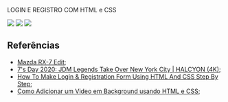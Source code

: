 LOGIN E REGISTRO COM HTML e CSS

<a href="https://imgur.com/jIIYoSZ"><img src="https://i.imgur.com/jIIYoSZ.png"/></a>
<a href="https://imgur.com/O0eHv9W"><img src="https://i.imgur.com/O0eHv9W.png"/></a>
<a href="https://imgur.com/ON3vzaS"><img src="https://i.imgur.com/ON3vzaS.png"/></a>


## Referências
- [Mazda RX-7 Edit](https://www.youtube.com/watch?v=3vlD_t0Ypdo);
- [7's Day 2020: JDM Legends Take Over New York City | HALCYON (4K)](https://www.youtube.com/watch?v=SZysUsaEjms);
- [How To Make Login & Registration Form Using HTML And CSS Step By Step](https://www.youtube.com/watch?v=L5WWrGMsnpw&list=LL&index=3);
- [Como Adicionar um Video em Background usando HTML e CSS](https://www.youtube.com/watch?v=X28vjG9AxRw&list=LL&index=9);
